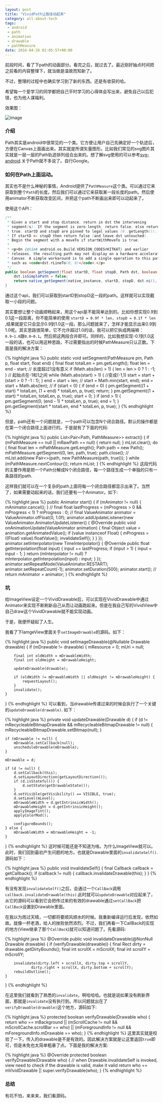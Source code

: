 ```yaml
---
layout: post
title: "VividPath让路径动起来"
category: all-about-tech
tags: 
 - android
 - path
 - animation
 - drawable
 - pathMeasure
date: 2016-04-26 02:05:57+00:00
---
```


前段时间，看了下path的动画部分。看完之后，就过去了。最近刚好抽点时间把之前看的内容整理下，就当做是温故而知新了。

不过，整理的过程中也确实学习到了新的东西。还是有收获的哈。

希望每一个爱学习的同学都把自己平时学习的心得体会写出来，避免自己以后犯错，也为他人谋福利。

效果图：

![image](/media/imgs/vivid-path-vivid-view.gif)

### 介绍
Path其实是android中很常见的一个类。它方便让用户自己先确定好一个轨迹后，方便在Canvas上面画出来。其实就是所谓矢量图形。比如我们常见的svg图片其实就是一层一层的Path轨迹排列组合出来的。想了解svg使用的可以参考[svg-android](https://code.google.com/archive/p/svg-android/).关于Path就不多说了。自行Google。

### 如何在Path上面运动。

其实也不是什么神秘的事情，Android提供了`PathMeasure`这个类。可以通过它来获取到整个`Path`的长度。然后我们可以通过它来获取某一段长度的path。然后使用animator不断获取改变区间，并把这个path不断画出来即可以动起来了。

使用这个API：

~~~java
/**
 * Given a start and stop distance, return in dst the intervening
 * segment(s). If the segment is zero-length, return false, else return
 * true. startD and stopD are pinned to legal values (0..getLength()).
 * If startD <= stopD then return false (and leave dst untouched).
 * Begin the segment with a moveTo if startWithMoveTo is true.
 *
 * <p>On {@link android.os.Build.VERSION_CODES#KITKAT} and earlier
 * releases, the resulting path may not display on a hardware-accelerated
 * Canvas. A simple workaround is to add a single operation to this path,
 * such as <code>dst.rLineTo(0, 0)</code>.</p>
 */
public boolean getSegment(float startD, float stopD, Path dst, boolean startWithMoveTo) {
    dst.isSimplePath = false;
    return native_getSegment(native_instance, startD, stopD, dst.ni(), startWithMoveTo);
}
~~~ 

通过这个api，我们可以获取到startD到stopD这一段的path。这样就可以实现截取一小段的问题。

其实要想让整个动画顺畅起来，用这个api是不能简单达到的。比如你想实现0.9到0.1这一段距离，你不能简单的使用 `startD = 0.9f * len, stopD = 0.1f * len` ,结果就是它只会显示0.9到1.0这一段。那么问题就来了，怎样才能显示出来0.9到1.0呢。其实思路很简单，它不允许超过1.0的话，我可以把它拆成两端嘛：`0.9~1.0`跟`0.0~0.1`。然后把这两段合并即可。同样的，比如我想实现-0.1到1.0这一段的话，也可以用这种思路，不过需要指出的时候PathMeasure只认正数。下面是我的解决方案：

{% highlight java %}
public static void setSegment(PathMeasure pm, Path p, float start, float end) {
    final float totalLen = pm.getLength();
    float len = end - start;
    // 长度超过1没有意义
    if (Math.abs(len) > 1) {
        len = len > 0 ? 1 : -1;
    }
    // 起始点在-1和1之间
    while (Math.abs(start) > 1) {
        //变成(-1,1)
        start = start + (start > 0 ? -1 : 1);
    }
    end = start + len;
    //
    start = Math.min(start, end);
    end = start + Math.abs(len);
    //
    if (start < 0) {
        if (end < 0) {
            pm.getSegment((1 + start) * totalLen, (1 + end) * totalLen, p, true);
            return;
        }
        pm.getSegment((1 + start) * totalLen, totalLen, p, true);
        start = 0;
    }
    if (end > 1) {
        pm.getSegment(0, (end - 1) * totalLen, p, true);
        end = 1;
    }
    pm.getSegment(start * totalLen, end * totalLen, p, true);
}
{% endhighlight %}

但是，path还有一个问题就是，一个path可以包含N个闭合路径。默认的操作都是在第一个闭合路径上面进行的。于是就有了下面的代码:

{% highlight java %}
public List<Pair<Path, PathMeasure>> extract() {
    if (mPathMeasure == null || mRawPath == null) {
        return null;
    }
    mList.clear();
    do {
        final float len = mPathMeasure.getLength();
        Path path = new Path();
        mPathMeasure.getSegment(0, len, path, true);
        path.close();
        //
        mList.add(new Pair<>(path, new PathMeasure(path, true)));
    } while (mPathMeasure.nextContour());
    return mList;
}
{% endhighlight %}
这段代码的主要作用是把一个Path分解成N个闭合路径，每一个路径生成一个单独的只有一条路径的path.

这样我们就可以在一个复杂的path上面将每一个闭合路径都显示出来了。当然了，如果需要动起来的话，我们还要有一个Animator。如下:

{% highlight java %}
public Animator start() {
    if (mAnimator != null) {
        mAnimator.cancel();
    }
    //
    final float lastProgress = (mProgress > 0 && mProgress < 1) ? mProgress : 0;
    //
    final ValueAnimator animator = ValueAnimator.ofFloat(0, 1.0f);
    animator.addUpdateListener(new ValueAnimator.AnimatorUpdateListener() {
        @Override
        public void onAnimationUpdate(ValueAnimator animation) {
            final Object value = animation.getAnimatedValue();
            if (value instanceof Float) {
                mProgress = ((Float) value).floatValue();
                invalidateSelf();
            }
        }
    });
    animator.setInterpolator(new TimeInterpolator() {
        @Override
        public float getInterpolation(float input) {
            input += lastProgress;
            if (input > 1) {
                input = input - 1;
            }
            return (mInterpolator != null) ? mInterpolator.getInterpolation(input) : input;
        }
    });
    animator.setRepeatMode(ValueAnimator.RESTART);
    animator.setRepeatCount(-1);
    animator.setDuration(500);
    animator.start();
    //
    return mAnimator = animator;
}
{% endhighlight %}

### 坑


给ImageView设定一个VividDrawable后，可以实现在VividDrawable中通过Animator来实现不断刷新自己从而让动画跑起来。但是在我自己写的VividView中自己draw这个VividDrawable就不能实现动画。

于是，我便怀疑起了人生。

我看了下IamgeView里面关于`setImageDrawable`的源码。如下：

{% highlight java %}
public void setImageDrawable(@Nullable Drawable drawable) {
    if (mDrawable != drawable) {
        mResource = 0;
        mUri = null;

        final int oldWidth = mDrawableWidth;
        final int oldHeight = mDrawableHeight;

        updateDrawable(drawable);

        if (oldWidth != mDrawableWidth || oldHeight != mDrawableHeight) {
            requestLayout();
        }
        invalidate();
    }
}
{% endhighlight %}
可以看到，当drawable传递过来的时候会执行了一个关键的`updateDrawable(drawable)`. 如下：

{% highlight java %}
private void updateDrawable(Drawable d) {
    if (d != mRecycleableBitmapDrawable && mRecycleableBitmapDrawable != null) {
        mRecycleableBitmapDrawable.setBitmap(null);
    }

    if (mDrawable != null) {
        mDrawable.setCallback(null);
        unscheduleDrawable(mDrawable);
    }

    mDrawable = d;

    if (d != null) {
        d.setCallback(this);
        d.setLayoutDirection(getLayoutDirection());
        if (d.isStateful()) {
            d.setState(getDrawableState());
        }
        d.setVisible(getVisibility() == VISIBLE, true);
        d.setLevel(mLevel);
        mDrawableWidth = d.getIntrinsicWidth();
        mDrawableHeight = d.getIntrinsicHeight();
        applyImageTint();
        applyColorMod();

        configureBounds();
    } else {
        mDrawableWidth = mDrawableHeight = -1;
    }
}
{% endhighlight %}
这时候可能还是不知道为啥。为什么ImageView就可以。此时，我们回到最初产生问题的地方。也就是Drawable里面的`invalidateSelf()`. 源码如下：

{% highlight java %}
public void invalidateSelf() {
    final Callback callback = getCallback();
    if (callback != null) {
        callback.invalidateDrawable(this);
    }
}
{% endhighlight %}

有没有发现`invalidateSelf()`之后，会通过一个`CallBack`调用`callback.invalidateDrawable(this)`.此时就可以`updateDrawable`对应起来了，从它的源码可以看到它会把传过来的有效的drawable通过`setCallBack`把`CallBack`设置到Drawable里面。

在我以为雨过天晴，一切都将要顺风顺水的时候。我重新编译运行后发现，依然如故。就像一杯老酒，给人的挫败依然浓烈。不过，我们再看一下CallBack的实现的地方(View继承了那个`CallBack`)就可以知道问题了。先看源码:

{% highlight java %}
@Override
public void invalidateDrawable(@NonNull Drawable drawable) {
    if (verifyDrawable(drawable)) {
        final Rect dirty = drawable.getDirtyBounds();
        final int scrollX = mScrollX;
        final int scrollY = mScrollY;

        invalidate(dirty.left + scrollX, dirty.top + scrollY,
                dirty.right + scrollX, dirty.bottom + scrollY);
        rebuildOutline();
    }
}
{% endhighlight %}

在这里我们就看到了熟悉的`invalidate`，啊哈哈哈。也就是说如果没有刷新界面，那就是`invalidate`没有执行到。所以问题就出在了`verifyDrawable(drawable)`这个地方，源码如下:

{% highlight java %}
protected boolean verifyDrawable(Drawable who) {
    return who == mBackground || (mScrollCache != null && mScrollCache.scrollBar == who)
            || (mForegroundInfo != null && mForegroundInfo.mDrawable == who);
}
{% endhighlight %}
这里其实就是校验了一下，传入的drawable是不是有效的。因此解决方案就是让这里返回`true`即可，但是未免也太简单粗暴了点。下面是我的解决方案:

{% highlight java %}
@Override
protected boolean verifyDrawable(Drawable who) {
    // when Drawable.invalidateSelf is invoked, view need to check if the drawable is valid, make it valid
    return who == mVividDrawable || super.verifyDrawable(who);
}
{% endhighlight %}

### 总结

有坑不怕，来来来，我们看源码。
